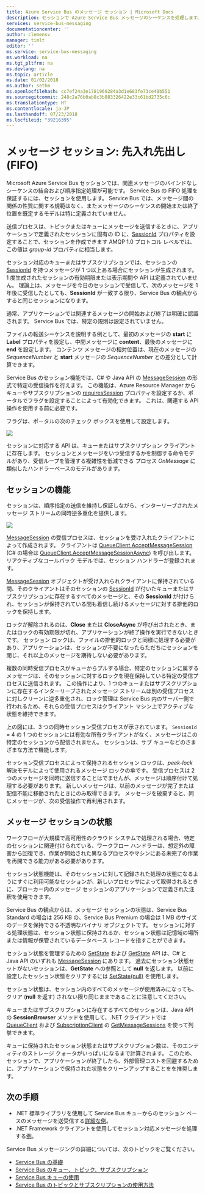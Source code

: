 ```yaml
---
title: Azure Service Bus のメッセージ セッション | Microsoft Docs
description: セッションで Azure Service Bus メッセージのシーケンスを処理します。
services: service-bus-messaging
documentationcenter: ''
author: clemensv
manager: timlt
editor: ''
ms.service: service-bus-messaging
ms.workload: na
ms.tgt_pltfrm: na
ms.devlang: na
ms.topic: article
ms.date: 01/02/2018
ms.author: sethm
ms.openlocfilehash: cc7ef24a3e1781969284a3d1e683fe73ce48b551
ms.sourcegitcommit: 248c2a76b0ab8c3b883326422e33c61bd2735c6c
ms.translationtype: HT
ms.contentlocale: ja-JP
ms.lasthandoff: 07/23/2018
ms.locfileid: "39216395"
---
```

# <a name="message-sessions-first-in-first-out-fifo"></a>メッセージ セッション: 先入れ先出し (FIFO) 

Microsoft Azure Service Bus セッションでは、関連メッセージのバインドなしシーケンスの結合および順序指定処理が可能です。 Service Bus の FIFO 処理を保証するには、セッションを使用します。 Service Bus では、メッセージ間の関係の性質に関する規範はなく、またメッセージのシーケンスの開始または終了位置を既定するモデルは特に定義されていません。

送信プロセスは、トピックまたはキューにメッセージを送信するときに、アプリケーションで定義されたセッションに固有の ID に、[SessionId](/dotnet/api/microsoft.azure.servicebus.message.sessionid#Microsoft_Azure_ServiceBus_Message_SessionId) プロパティを設定することで、セッションを作成できます AMQP 1.0 プロトコル レベルでは、この値は *group-id* プロパティに相当します。

セッション対応のキューまたはサブスクリプションでは、セッションの [SessionId](/dotnet/api/microsoft.azure.servicebus.message.sessionid#Microsoft_Azure_ServiceBus_Message_SessionId) を持つメッセージが 1 つ以上ある場合にセッションが生成されます。 1 度生成されたセッションの有効期限または表示期間や API は定義されていません。 理論上は、メッセージを今日のセッションで受信して、次のメッセージを 1 年後に受信したとしても、**SessionId** が一致する限り、Service Bus の観点からすると同じセッションになります。

通常、アプリケーションでは関連するメッセージの開始および終了は明確に認識されます。 Service Bus では、特定の規則は設定されていません。

ファイルの転送シーケンスを説明する例として、最初のメッセージの **start** に **Label** プロパティを設定し、中間メッセージに **content**、最後のメッセージに **end** を設定します。 コンテンツ メッセージの相対位置は、現在のメッセージの *SequenceNumber* と **start** メッセージの *SequenceNumber* との差分として計算できます。

Service Bus のセッション機能では、C# や Java API の [MessageSession](/dotnet/api/microsoft.servicebus.messaging.messagesession) の形式で特定の受信操作を行えます。 この機能は、Azure Resource Manager からキューやサブスクリプションの [requiresSession](/azure/templates/microsoft.servicebus/namespaces/queues#property-values) プロパティを設定するか、ポータルでフラグを設定することによって有効化できます。 これは、関連する API 操作を使用する前に必要です。

フラグは、ポータルの次のチェック ボックスを使用して設定します。

![][2]

セッションに対応する API は、キューまたはサブスクリプション クライアントに存在します。 セッションとメッセージをいつ受信するかを制御する命令モデルがあり、受信ループを管理する複雑性を低減できる プロセス *OnMessage* に類似したハンドラーベースのモデルがあります。

## <a name="session-features"></a>セッションの機能

セッションは、順序指定の送信を維持し保証しながら、インターリーブされたメッセージ ストリームの同時逆多重化を提供します。

![][1]

[MessageSession](/dotnet/api/microsoft.servicebus.messaging.messagesession) の受信プロセスは、セッションを受け入れたクライアントによって作成されます。 クライアントは [QueueClient.AcceptMessageSession](/dotnet/api/microsoft.servicebus.messaging.queueclient.acceptmessagesession#Microsoft_ServiceBus_Messaging_QueueClient_AcceptMessageSession) (C# の場合は [QueueClient.AcceptMessageSessionAsync](/dotnet/api/microsoft.servicebus.messaging.queueclient.acceptmessagesessionasync#Microsoft_ServiceBus_Messaging_QueueClient_AcceptMessageSessionAsync)) を呼び出します。 リアクティブなコールバック モデルでは、セッション ハンドラーが登録されます。

[MessageSession](/dotnet/api/microsoft.servicebus.messaging.messagesession) オブジェクトが受け入れられクライアントに保持されている間、そのクライアントはそのセッションの [SessionId](/en-us/dotnet/api/microsoft.servicebus.messaging.messagesession.sessionid#Microsoft_ServiceBus_Messaging_MessageSession_SessionId) が付いたキューまたはサブスクリプションに存在するすべてのメッセージと、その **SessionId** が付けられ、セッションが保持されている間も着信し続けるメッセージに対する排他的ロックを保持します。

ロックが解除されるのは、**Close** または **CloseAsync** が呼び出されたとき、またはロックの有効期限が切れ、アプリケーションが終了操作を実行できないときです。 セッション ロックは、ファイルの排他的ロックと同様に処理する必要があり、アプリケーションは、セッションが不要になったらただちにセッションを閉じ、それ以上のメッセージを期待しない必要があります。

複数の同時受信プロセスがキューからプルする場合、特定のセッションに属するメッセージは、そのセッションに対するロックを現在保持している特定の受信プロセスに送信されます。 この操作により、1 つのキューまたはサブスクリプションに存在するインターリーブされたメッセージ ストリームは別の受信プロセスに対しクリーンに逆多重化され、ロック管理は Service Bus 内のサーバー側で行われるため、それらの受信プロセスはクライアント マシン上でアクティブな状態を維持できます。

上の図には、3 つの同時セッション受信プロセスが示されています。 `SessionId` = 4 の 1 つのセッションには有効な所有クライアントがなく、メッセージはこの特定のセッションから配信されません。 セッションは、サブ キューなどのさまざまな方法で機能します。

セッション受信プロセスによって保持されるセッション ロックは、*peek-lock* 解決モデルによって使用されるメッセージ ロックの傘です。 受信プロセスは 2 つのメッセージを同時に送信することはでませんが、メッセージは順序付けて処理する必要があります。 新しいメッセージは、以前のメッセージが完了または配信不能に移動されたときにのみ取得できます。 メッセージを破棄すると、同じメッセージが、次の受信操作で再利用されます。

## <a name="message-session-state"></a>メッセージ セッションの状態

ワークフローが大規模で高可用性のクラウド システムで処理される場合、特定のセッションに関連付けられている、ワークフロー ハンドラーは、想定外の障害から回復でき、作業が開始された異なるプロセスやマシンにある未完了の作業を再開できる能力がある必要があります。

セッション状態機能は、そのセッションに対して記録された処理の状態になるようにすぐに利用可能なセッションが、新しいプロセッサによって取得されるときに、ブローカー内のメッセージ セッションのアプリケーションで定義された注釈を使用できます。

Service Bus の観点からは、メッセージ セッションの状態は、Service Bus Standard の場合は 256 KB の、Service Bus Premium の場合は 1 MB のサイズのデータを保持できる不透明なバイナリ オブジェクトです。 セッションに対する処理状態は、セッション状態に保持されるか、セッション状態は記憶域の場所または情報が保管されているデータベース レコードを指すことができます。

セッション状態を管理するための [SetState](/dotnet/api/microsoft.servicebus.messaging.messagesession.setstate#Microsoft_ServiceBus_Messaging_MessageSession_SetState_System_IO_Stream_) および [GetState](/dotnet/api/microsoft.servicebus.messaging.messagesession.getstate#Microsoft_ServiceBus_Messaging_MessageSession_GetState) API は、C# と Java API のいずれも [MessageSession](/dotnet/api/microsoft.servicebus.messaging.messagesession) にあります。 過去にセッション状態セットがないセッションは、**GetState** への参照として **null** を返します。 以前に設定したセッション状態をクリアするには [SetState(null)](/dotnet/api/microsoft.servicebus.messaging.messagesession.setstate#Microsoft_ServiceBus_Messaging_MessageSession_SetState_System_IO_Stream_) を使用します。

セッション状態は、セッション内のすべてのメッセージが使用済みになっても、クリア (**null** を返す) されない限り同じままであることに注意してください。

キューまたはサブスクリプションに存在するすべてのセッションは、Java API の **SessionBrowser** メソッドを使用して、.NET クライアントでは [QueueClient](/dotnet/api/microsoft.azure.servicebus.queueclient) および [SubscriptionClient](/dotnet/api/microsoft.azure.servicebus.subscriptionclient) の [GetMessageSessions](/dotnet/api/microsoft.servicebus.messaging.queueclient.getmessagesessions#Microsoft_ServiceBus_Messaging_QueueClient_GetMessageSessions) を使って列挙できます。

キューに保持されたセッション状態またはサブスクリプション数は、そのエンティティのストレージ クォータがいっぱいになるまで計算されます。 このため、セッションで、アプリケーションが終了したら、外部管理コストを回避するために、アプリケーションで保持された状態をクリーンアップすることをを推奨します。

## <a name="next-steps"></a>次の手順

- .NET 標準ライブラリを使用して Service Bus キューからのセッション ベースのメッセージを送受信する[詳細な例](https://github.com/Azure/azure-service-bus/tree/master/samples/DotNet/GettingStarted/Microsoft.Azure.ServiceBus/BasicSendReceiveUsingQueueClient)。
- .NET Framework クライアントを使用してセッション対応メッセージを処理する[例](https://github.com/Azure/azure-service-bus/tree/master/samples/DotNet/Microsoft.ServiceBus.Messaging/Sessions)。 

Service Bus メッセージングの詳細については、次のトピックをご覧ください。

* [Service Bus の基礎](service-bus-fundamentals-hybrid-solutions.md)
* [Service Bus のキュー、トピック、サブスクリプション](service-bus-queues-topics-subscriptions.md)
* [Service Bus キューの使用](service-bus-dotnet-get-started-with-queues.md)
* [Service Bus のトピックとサブスクリプションの使用方法](service-bus-dotnet-how-to-use-topics-subscriptions.md)

[1]: ./media/message-sessions/sessions.png
[2]: ./media/message-sessions/queue-sessions.png
